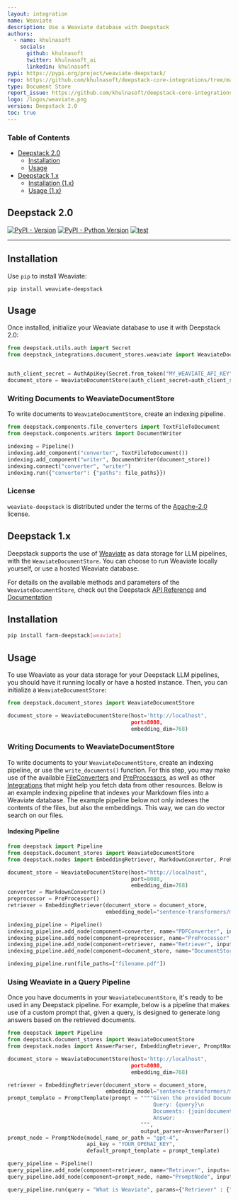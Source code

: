 ```yaml
---
layout: integration
name: Weaviate
description: Use a Weaviate database with Deepstack
authors:
  - name: khulnasoft
    socials:
      github: khulnasoft
      twitter: khulnasoft_ai
      linkedin: khulnasoft
pypi: https://pypi.org/project/weaviate-deepstack/
repo: https://github.com/khulnasoft/deepstack-core-integrations/tree/main/integrations/weaviate
type: Document Store
report_issue: https://github.com/khulnasoft/deepstack-core-integrations/issues
logo: /logos/weaviate.png
version: Deepstack 2.0
toc: true
---
```


### Table of Contents

- [Deepstack 2.0](#deepstack-20)
  - [Installation](#installation)
  - [Usage](#usage)
- [Deepstack 1.x](#deepstack-1x)
  - [Installation (1.x)](#installation-1x)
  - [Usage (1.x)](#usage-1x)

## Deepstack 2.0

[![PyPI - Version](https://img.shields.io/pypi/v/weaviate-deepstack.svg)](https://pypi.org/project/weaviate-deepstack)
[![PyPI - Python Version](https://img.shields.io/pypi/pyversions/weaviate-deepstack.svg)](https://pypi.org/project/weaviate-deepstack)
[![test](https://github.com/khulnasoft/deepstack-core-integrations/actions/workflows/weaviate.yml/badge.svg)](https://github.com/khulnasoft/deepstack-core-integrations/actions/workflows/weaviate.yml)

---

## Installation

Use `pip` to install Weaviate:

```console
pip install weaviate-deepstack
```

## Usage

Once installed, initialize your Weaviate database to use it with Deepstack 2.0:

```python
from deepstack.utils.auth import Secret
from deepstack_integrations.document_stores.weaviate import WeaviateDocumentStore, AuthApiKey


auth_client_secret = AuthApiKey(Secret.from_token("MY_WEAVIATE_API_KEY"))
document_store = WeaviateDocumentStore(auth_client_secret=auth_client_secret)
```

### Writing Documents to WeaviateDocumentStore

To write documents to `WeaviateDocumentStore`, create an indexing pipeline.

```python
from deepstack.components.file_converters import TextFileToDocument
from deepstack.components.writers import DocumentWriter

indexing = Pipeline()
indexing.add_component("converter", TextFileToDocument())
indexing.add_component("writer", DocumentWriter(document_store))
indexing.connect("converter", "writer")
indexing.run({"converter": {"paths": file_paths}})
```

### License

`weaviate-deepstack` is distributed under the terms of the [Apache-2.0](https://spdx.org/licenses/Apache-2.0.html) license.

## Deepstack 1.x

Deepstack supports the use of [Weaviate](https://weaviate.io/) as data storage for LLM pipelines, with the `WeaviateDocumentStore`. You can choose to run Weaviate locally yourself, or use a hosted Weaviate database.

For details on the available methods and parameters of the `WeaviateDocumentStore`, check out the Deepstack [API Reference](https://docs.deepstack.khulnasoft.com/v1.25/reference/document-store-api#weaviatedocumentstore) and [Documentation](https://docs.deepstack.khulnasoft.com/v1.25/docs/document_store#initialization)

## Installation

```bash
pip install farm-deepstack[weaviate]
```

## Usage

To use Weaviate as your data storage for your Deepstack LLM pipelines, you should have it running locally or have a hosted instance. Then, you can initialize a `WeaviateDocumentStore`:

```python
from deepstack.document_stores import WeaviateDocumentStore

document_store = WeaviateDocumentStore(host='http://localhost",
                                       port=8080,
                                       embedding_dim=768)
```

### Writing Documents to WeaviateDocumentStore

To write documents to your `WeaviateDocumentStore`, create an indexing pipeline, or use the `write_documents()` function.
For this step, you may make use of the available [FileConverters](https://docs.deepstack.khulnasoft.com/v1.25/docs/file_converters) and [PreProcessors](https://docs.deepstack.khulnasoft.com/v1.25/docs/preprocessor), as well as other [Integrations](/integrations) that might help you fetch data from other resources. Below is an example indexing pipeline that indexes your Markdown files into a Weaviate database. The example pipeline below not only indexes the contents of the files, but also the embeddings. This way, we can do vector search on our files.

#### Indexing Pipeline

```python
from deepstack import Pipeline
from deepstack.document_stores import WeaviateDocumentStore
from deepstack.nodes import EmbeddingRetriever, MarkdownConverter, PreProcessor

document_store = WeaviateDocumentStore(host="http://localhost",
                                       port=8080,
                                       embedding_dim=768)
converter = MarkdownConverter()
preprocessor = PreProcessor()
retriever = EmbeddingRetriever(document_store = document_store,
                               embedding_model="sentence-transformers/multi-qa-mpnet-base-dot-v1")

indexing_pipeline = Pipeline()
indexing_pipeline.add_node(component=converter, name="PDFConverter", inputs=["File"])
indexing_pipeline.add_node(component=preprocessor, name="PreProcessor", inputs=["PDFConverter"])
indexing_pipeline.add_node(component=retriever, name="Retriever", inputs=["PreProcessor"])
indexing_pipeline.add_node(component=document_store, name="DocumentStore", inputs=["Retriever"])

indexing_pipeline.run(file_paths=["filename.pdf"])
```

### Using Weaviate in a Query Pipeline

Once you have documents in your `WeaviateDocumentStore`, it's ready to be used in any Deepstack pipeline. For example, below is a pipeline that makes use of a custom prompt that, given a query, is designed to generate long answers based on the retrieved documents.

```python
from deepstack import Pipeline
from deepstack.document_stores import WeaviateDocumentStore
from deepstack.nodes import AnswerParser, EmbeddingRetriever, PromptNode, PromptTemplate

document_store = WeaviateDocumentStore(host='http://localhost",
                                       port=8080,
                                       embedding_dim=768)

retriever = EmbeddingRetriever(document_store = document_store,
                               embedding_model="sentence-transformers/multi-qa-mpnet-base-dot-v1")
prompt_template = PromptTemplate(prompt = """"Given the provided Documents, answer the Query. Make your answer detailed and long\n
                                              Query: {query}\n
                                              Documents: {join(documents)}
                                              Answer:
                                          """,
                                          output_parser=AnswerParser())
prompt_node = PromptNode(model_name_or_path = "gpt-4",
                         api_key = "YOUR_OPENAI_KEY",
                         default_prompt_template = prompt_template)

query_pipeline = Pipeline()
query_pipeline.add_node(component=retriever, name="Retriever", inputs=["Query"])
query_pipeline.add_node(component=prompt_node, name="PromptNode", inputs=["Retriever"])

query_pipeline.run(query = "What is Weaviate", params={"Retriever" : {"top_k": 5}})
```
